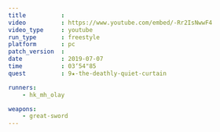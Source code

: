 ```yaml
---
title          :
video          : https://www.youtube.com/embed/-Rr2IsNwwF4
video_type     : youtube
run_type       : freestyle
platform       : pc
patch_version  :
date           : 2019-07-07
time           : 03‘54"85
quest          : 9★-the-deathly-quiet-curtain

runners:
    - hk_mh_olay

weapons:
    - great-sword
---
```

